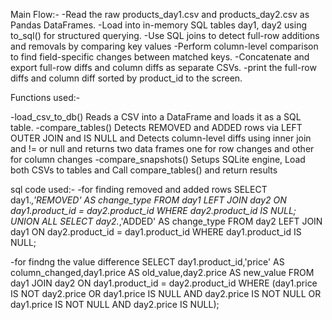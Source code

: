 Main Flow:- 
-Read the raw products_day1.csv and products_day2.csv  as Pandas DataFrames. 
-Load into in-memory SQL tables day1, day2 using to_sql() for structured querying. 
-Use SQL joins to detect full-row additions and removals  by comparing key values
-Perform column-level comparison to find field-specific changes between matched keys. 
-Concatenate and export full-row diffs and column diffs as separate CSVs.
-print the full-row diffs and column diff sorted by product_id to the screen.

Functions used:-

-load_csv_to_db() Reads a CSV into a DataFrame and loads it as a SQL table.
-compare_tables() Detects REMOVED and ADDED rows via LEFT OUTER JOIN and IS NULL and Detects column-level diffs using inner join and != or null and returns two data frames one for row changes and other for column changes
-compare_snapshots() Setups SQLite engine, Load both CSVs to tables and Call compare_tables() and return results

sql code used:-
-for finding removed and added rows
    SELECT day1.*,'REMOVED' AS change_type
    FROM day1 LEFT JOIN day2 
    ON day1.product_id = day2.product_id
    WHERE day2.product_id IS NULL;
    UNION ALL
    SELECT day2.*,'ADDED' AS change_type
    FROM day2 LEFT JOIN day1 
    ON day2.product_id = day1.product_id
    WHERE day1.product_id IS NULL;

-for findng the value difference
    SELECT day1.product_id,'price' AS column_changed,day1.price AS old_value,day2.price AS new_value
    FROM day1 JOIN day2 ON day1.product_id = day2.product_id
    WHERE (day1.price IS NOT day2.price OR
     day1.price IS NULL AND day2.price IS NOT NULL OR
     day1.price IS NOT NULL AND day2.price IS NULL);

